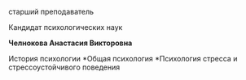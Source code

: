 старший преподаватель

Кандидат психологических наук

**Челнокова Анастасия Викторовна**

История психологии
	*Общая психология
	*Психология стресса и стрессоустойчивого поведения
